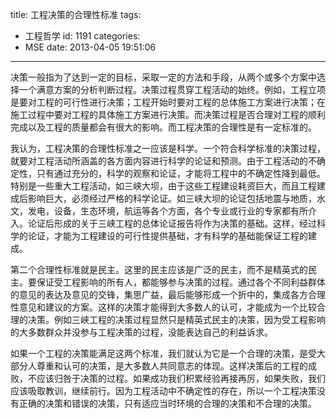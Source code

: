 title: 工程决策的合理性标准
tags:
  - 工程哲学
id: 1191
categories:
  - MSE
date: 2013-04-05 19:51:06
---

决策一般指为了达到一定的目标，采取一定的方法和手段，从两个或多个方案中选择一个满意方案的分析判断过程。决策过程贯穿工程活动的始终。例如，工程立项是要对工程的可行性进行决策；工程开始时要对工程的总体施工方案进行决策；在施工过程中要对工程的具体施工方案进行决策。而决策过程是否合理对工程的顺利完成以及工程的质量都会有很大的影响。而工程决策的合理性是有一定标准的。

我认为，工程决策的合理性标准之一应该是科学。一个符合科学标准的决策过程，就要对工程活动所涵盖的各方面内容进行科学的论证和预测。由于工程活动的不确定性，只有通过充分的，科学的观察和论证，才能将工程中的不确定性降到最低。特别是一些重大工程活动，如三峡大坝，由于这些工程建设耗资巨大，而且工程建成后影响巨大，必须经过严格的科学论证。如三峡大坝的论证包括地震与地质，水文，发电，设备，生态环境，航运等各个方面，各个专业或行业的专家都有所介入。论证后形成的关于三峡工程的总体论证报告将作为决策的基础。这样，经过科学的论证，才能为工程建设的可行性提供基础，才有科学的基础能保证工程的建成。

第二个合理性标准就是民主。这里的民主应该是广泛的民主，而不是精英式的民主。要保证受工程影响的所有人，都能够参与决策的过程。通过各个不同利益群体的意见的表达及意见的交锋，集思广益，最后能够形成一个折中的，集成各方合理性意见和建议的方案。这样的决策才能得到大多数人的认可，才能成为一个比较合理的决策。例如三峡工程的决策过程显然只是精英式民主的决策，因为受工程影响的大多数群众并没参与工程决策的过程，没能表达自己的利益诉求。

如果一个工程的决策能满足这两个标准，我们就认为它是一个合理的决策，是受大部分人尊重和认可的决策，是大多数人共同意志的体现。这样决策后的工程的成败，不应该归咎于决策的过程。如果成功我们积累经验再接再厉，如果失败，我们应该吸取教训，继续前行。因为工程活动中不确定性的存在，所以一个工程决策没有正确的决策和错误的决策，只有适应当时环境的合理的决策和不合理的决策。